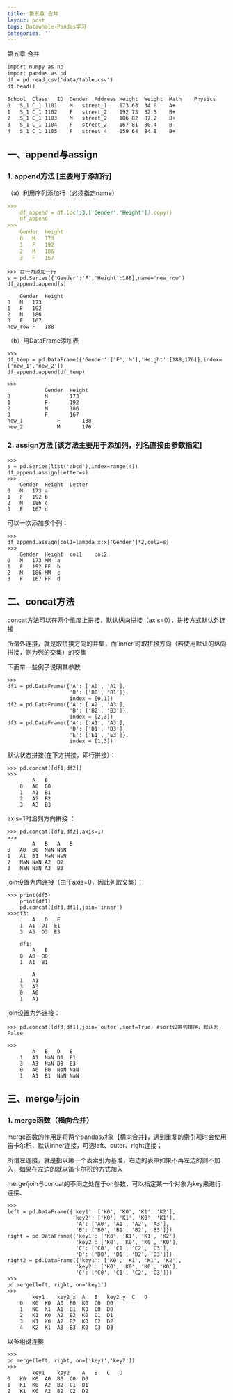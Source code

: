```yaml
---
title: 第五章 合并
layout: post
tags: Datawhale-Pandas学习
categories: ''
---
```

第五章 合并
```markdown
import numpy as np
import pandas as pd
df = pd.read_csv('data/table.csv')
df.head()

School	Class	ID	Gender	Address	Height	Weight	Math	Physics
0	S_1	C_1	1101	M	street_1	173	63	34.0	A+
1	S_1	C_1	1102	F	street_2	192	73	32.5	B+
2	S_1	C_1	1103	M	street_2	186	82	87.2	B+
3	S_1	C_1	1104	F	street_2	167	81	80.4	B-
4	S_1	C_1	1105	F	street_4	159	64	84.8	B+
```

## 一、append与assign

### 1. append方法 [主要用于添加行]

（a）利用序列添加行（必须指定name）

````markdown
>>>
    df_append = df.loc[:3,['Gender','Height']].copy()
    df_append
>>>
    Gender	Height
    0	M	173
    1	F	192
    2	M	186
    3	F	167
````
    >>> 在行为添加一行
    s = pd.Series({'Gender':'F','Height':188},name='new_row')
    df_append.append(s)
    
        Gender	Height
    0	M	173
    1	F	192
    2	M	186
    3	F	167
    new_row	F	188
    
（b）用DataFrame添加表
    
    >>>
    df_temp = pd.DataFrame({'Gender':['F','M'],'Height':[188,176]},index=['new_1','new_2'])
    df_append.append(df_temp)
    
    >>>
                Gender	Height
    0	        M	    173
    1	        F	    192
    2	        M	    186
    3	        F	    167
    new_1	        F	    188
    new_2	        M	    176
    
### 2. assign方法 [该方法主要用于添加列，列名直接由参数指定]
    
    >>>
    s = pd.Series(list('abcd'),index=range(4))
    df_append.assign(Letter=s)     
    >>>
    	Gender	Height	Letter
    0	M	173	a
    1	F	192	b
    2	M	186	c
    3	F	167	d
    
 可以一次添加多个列：
 
    >>>
    df_append.assign(col1=lambda x:x['Gender']*2,col2=s)
    >>>
        Gender	Height	col1	col2
    0	M	173	MM	a
    1	F	192	FF	b
    2	M	186	MM	c
    3	F	167	FF	d

## 二、concat方法

concat方法可以在两个维度上拼接，默认纵向拼接（axis=0），拼接方式默认外连接

所谓外连接，就是取拼接方向的并集，而'inner'时取拼接方向（若使用默认的纵向拼接，则为列的交集）的交集

下面举一些例子说明其参数   
    
    >>>
    df1 = pd.DataFrame({'A': ['A0', 'A1'],
                        'B': ['B0', 'B1']},
                        index = [0,1])
    df2 = pd.DataFrame({'A': ['A2', 'A3'],
                        'B': ['B2', 'B3']},
                        index = [2,3])
    df3 = pd.DataFrame({'A': ['A1', 'A3'],
                        'D': ['D1', 'D3'],
                        'E': ['E1', 'E3']},
                        index = [1,3])
默认状态拼接(在下方拼接，即行拼接）：
    
    >>> pd.concat([df1,df2])
    >>>
            A	B
        0	A0	B0
        1	A1	B1
        2	A2	B2
        3	A3	B3

axis=1时沿列方向拼接 ：

    >>> pd.concat([df1,df2],axis=1)   
    >>>
            A	B	A	B
    0	A0	B0	NaN	NaN
    1	A1	B1	NaN	NaN
    2	NaN	NaN	A2	B2
    3	NaN	NaN	A3	B3
    
join设置为内连接（由于axis=0，因此列取交集）：

    >>> print(df3)
        print(df1)
        pd.concat([df3,df1],join='inner')
    >>>df3:
            A   D   E
        1  A1  D1  E1
        3  A3  D3  E3
        
        df1:
            A   B
        0  A0  B0
        1  A1  B1
        
            A
        1	A1
        3	A3
        0	A0
        1	A1
    
join设置为外连接：

    >>> pd.concat([df3,df1],join='outer',sort=True) #sort设置列排序，默认为False
    
    >>> 
            A	B	D	E
        1	A1	NaN	D1	E1
        3	A3	NaN	D3	E3
        0	A0	B0	NaN	NaN
        1	A1	B1	NaN	NaN

## 三、merge与join

### 1. merge函数（横向合并）

merge函数的作用是将两个pandas对象【横向合并】，遇到重复的索引项时会使用笛卡尔积，默认inner连接，可选left、outer、right连接；

所谓左连接，就是指以第一个表索引为基准，右边的表中如果不再左边的则不加入，如果在左边的就以笛卡尔积的方式加入

merge/join与concat的不同之处在于on参数，可以指定某一个对象为key来进行连接、
    
    >>>
    left = pd.DataFrame({'key1': ['K0', 'K0', 'K1', 'K2'],
                         'key2': ['K0', 'K1', 'K0', 'K1'],
                          'A': ['A0', 'A1', 'A2', 'A3'],
                          'B': ['B0', 'B1', 'B2', 'B3']}) 
    right = pd.DataFrame({'key1': ['K0', 'K1', 'K1', 'K2'],
                          'key2': ['K0', 'K0', 'K0', 'K0'],
                          'C': ['C0', 'C1', 'C2', 'C3'],
                          'D': ['D0', 'D1', 'D2', 'D3']})
    right2 = pd.DataFrame({'key1': ['K0', 'K1', 'K1', 'K2'],
                          'key2': ['K0', 'K0', 'K0', 'K0'],
                          'C': ['C0', 'C1', 'C2', 'C3']})
    >>>
    pd.merge(left, right, on='key1')
    >>>
            key1	key2_x	A	B	key2_y	C	D
        0	K0	K0	A0	B0	K0	C0	D0
        1	K0	K1	A1	B1	K0	C0	D0
        2	K1	K0	A2	B2	K0	C1	D1
        3	K1	K0	A2	B2	K0	C2	D2
        4	K2	K1	A3	B3	K0	C3	D3    
    
以多组键连接
    
    >>>        
    pd.merge(left, right, on=['key1','key2'])         
    >>>
            key1	key2	A	B	C	D
    0	K0	K0	A0	B0	C0	D0
    1	K1	K0	A2	B2	C1	D1
    2	K1	K0	A2	B2	C2	D2 